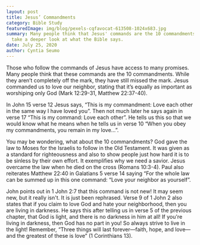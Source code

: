 ```yaml
---
layout: post
title: Jesus’ Commandments
category: Bible Study
featuredImage: img/blog/pexels-cqfavocat-613508-1024x683.jpg
summary: Many people think that Jesus' commands are the 10 commandments. Lets
  take a deeper look at what the Bible says.
date: July 25, 2020
author: Cyntia Seumo
---
```


<p>Those who follow the commands of Jesus have access to many promises. Many people think that these commands are the 10 commandments. While they aren’t completely off the mark, they have still missed the mark. Jesus commanded us to love our neighbor, stating that it’s equally as important as worshiping only God (<a>Mark 12:29-31</a>, <a>Matthew 22:37-40</a>).</p>

<p>In <a>John 15 verse 12</a> Jesus says, “This is my commandment: Love each other in the same way I have loved you”. Then not much later he says again in verse 17 “This is my command: Love each other”. He tells us this so that we would know what he means when he tells us in <a>verse 10</a> “When you obey my commandments, you remain in my love…”.</p>

<p>You may be wondering, what about the 10 commandments? God gave the law to Moses for the Israelis to follow in the Old Testament. It was given as a standard for righteousness and also to show people just how hard it is to be sinless by their own effort. It exemplifies why we need a savior. Jesus overcame the law when he died on the cross (<a>Romans 10:3-4</a>). Paul also reiterates <a>Matthew 22:40</a> in <a>Galatians 5 verse 14</a> saying “For the whole law can be summed up in this one command: “Love your neighbor as yourself”.</p>

<p>John points out in <a>1 John 2:7</a> that this command is not new! It may seem new, but it really isn't. It is just been rephrased. <a>Verse 9 of 1 John 2</a> also states that if you claim to love God and hate your neighborhood, then you are living in darkness. He says this after telling us in <a>verse 5</a> of the previous chapter, that God is light, and there is no darkness in him at all! If you're living in darkness, then God has no part in you! So always strive to live in the light! Remember, “Three things will last forever—faith, hope, and love—and the greatest of these is love” (<a>1 Corinthians 13</a>).</p>
